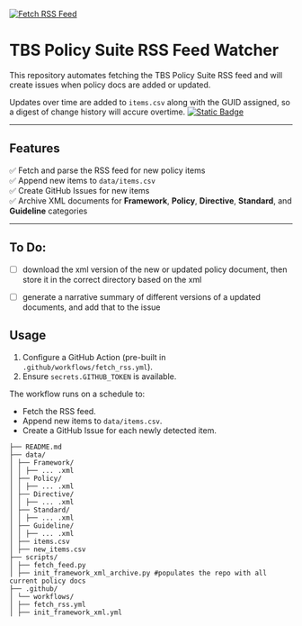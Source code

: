 [![Fetch RSS Feed](https://github.com/PatLittle/TBS-Policy-Hawk/actions/workflows/fetch_rss.yml/badge.svg?branch=main)](https://github.com/PatLittle/TBS-Policy-Hawk/actions/workflows/fetch_rss.yml)
# TBS Policy Suite RSS Feed Watcher

This repository automates fetching the TBS Policy Suite RSS feed and will create issues when policy docs are added or updated.

Updates over time are added to `items.csv` along with the GUID assigned, so a digest of change history will accure overtime.  [![Static Badge](https://img.shields.io/badge/Open%20in%20Flatdata%20Viewer-FF00E8?style=for-the-badge&logo=github&logoColor=black)](https://flatgithub.com/PatLittle/TBS-Policy-Hawk/data/items.csv)

---

## Features

✅ Fetch and parse the RSS feed for new policy items  
✅ Append new items to `data/items.csv`  
✅ Create GitHub Issues for new items  
✅ Archive XML documents for **Framework**, **Policy**, **Directive**, **Standard**, and **Guideline** categories

---

## To Do:
- [ ] download the xml version of the new or updated policy document, then store it in the correct directory based on the xml <category>
- [ ] generate a narrative summary of different versions of a updated documents, and add that to the issue


## Usage
1. Configure a GitHub Action (pre-built in `.github/workflows/fetch_rss.yml`).
2. Ensure `secrets.GITHUB_TOKEN` is available.

The workflow runs on a schedule to:
- Fetch the RSS feed.
- Append new items to `data/items.csv`.
- Create a GitHub Issue for each newly detected item.
```
├── README.md
├── data/
│ ├── Framework/
│ │ ├── ... .xml
│ ├── Policy/
│ │ ├── ... .xml
│ ├── Directive/
│ │ ├── ... .xml
│ ├── Standard/
│ │ ├── ... .xml
│ ├── Guideline/
│ │ ├── ... .xml
│ ├── items.csv
│ ├── new_items.csv
├── scripts/
│ ├── fetch_feed.py
│ ├── init_framework_xml_archive.py #populates the repo with all current policy docs
├── .github/
│ └── workflows/
│ ├── fetch_rss.yml
│ ├── init_framework_xml.yml 
```

